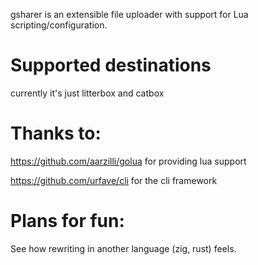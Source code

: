 gsharer is an extensible file uploader with support for Lua scripting/configuration.

# Supported destinations

currently it's just litterbox and catbox

# Thanks to:

https://github.com/aarzilli/golua for providing lua support

https://github.com/urfave/cli for the cli framework

# Plans for fun:

See how rewriting in another language (zig, rust) feels.
